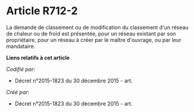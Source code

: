 # Article R712-2

La demande de classement ou de modification du classement d'un réseau de chaleur ou de froid est présentée, pour un réseau
existant par son propriétaire, pour un réseau à créer par le maître d'ouvrage, ou par leur mandataire.

**Liens relatifs à cet article**

_Codifié par_:

  - Décret n°2015-1823 du 30 décembre 2015 - art.

_Créé par_:

  - Décret n°2015-1823 du 30 décembre 2015 - art.
